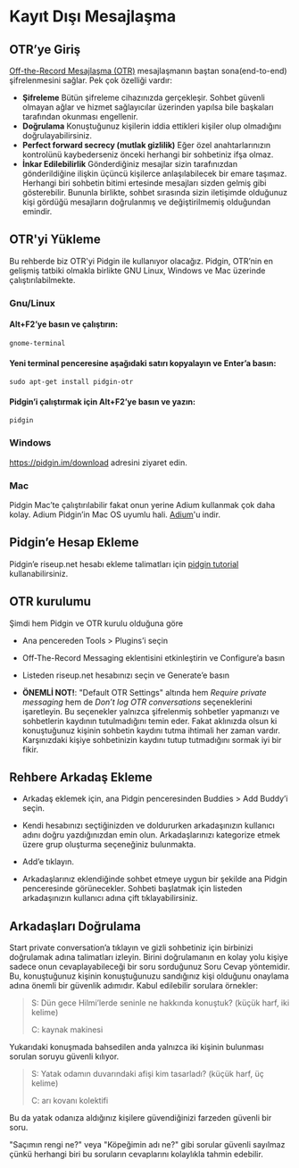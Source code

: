 # Kayıt Dışı Mesajlaşma

## OTR’ye Giriş

[Off-the-Record Mesajlaşma (OTR)](https://en.wikipedia.org/wiki/Off-the-Record_Messaging) mesajlaşmanın baştan sona(end-to-end) şifrelenmesini sağlar. Pek çok özelliği vardır:

* __Şifreleme__ Bütün şifreleme cihazınızda gerçekleşir. Sohbet güvenli olmayan ağlar ve hizmet sağlayıcılar üzerinden yapılsa bile başkaları tarafından okunması engellenir.
* __Doğrulama__ Konuştuğunuz kişilerin iddia ettikleri kişiler olup olmadığını doğrulayabilirsiniz.
* __Perfect forward secrecy (mutlak gizlilik)__ Eğer özel anahtarlarınızın kontrolünü kaybederseniz önceki herhangi bir sohbetiniz ifşa olmaz. 
* __İnkar Edilebilirlik__ Gönderdiğiniz mesajlar sizin tarafınızdan gönderildiğine ilişkin üçüncü kişilerce anlaşılabilecek bir emare taşımaz. Herhangi biri sohbetin bitimi ertesinde mesajları sizden gelmiş gibi gösterebilir. Bununla birlikte, sohbet sırasında sizin iletişimde olduğunuz kişi gördüğü mesajların doğrulanmış ve değiştirilmemiş olduğundan emindir.

## OTR'yi Yükleme

Bu rehberde biz OTR'yi Pidgin ile kullanıyor olacağız. Pidgin, OTR’nin en gelişmiş tatbiki olmakla birlikte GNU Linux, Windows ve Mac üzerinde çalıştırılabilmekte.

### Gnu/Linux

#### Alt+F2’ye basın ve çalıştırın:
`gnome-terminal`
#### Yeni terminal penceresine aşağıdaki satırı kopyalayın ve Enter’a basın:
`sudo apt-get install pidgin-otr`
#### Pidgin’i çalıştırmak için Alt+F2’ye basın ve yazın:
`pidgin`

### Windows

<https://pidgin.im/download> adresini ziyaret edin.

### Mac

Pidgin Mac’te çalıştırılabilir fakat onun yerine Adium kullanmak çok daha kolay. Adium Pidgin’in Mac OS uyumlu hali. [Adium](https://adium.im)'u indir.

## Pidgin’e Hesap Ekleme

Pidgin’e riseup.net hesabı ekleme talimatları için [pidgin tutorial](https://riseup.net/en/chat/clients/pidgin) kullanabilirsiniz.

## OTR kurulumu

Şimdi hem Pidgin ve OTR kurulu olduğuna göre

* Ana pencereden Tools > Plugins’i seçin

* Off-The-Record Messaging eklentisini etkinleştirin ve Configure’a basın

* Listeden riseup.net hesabınızı seçin ve Generate’e basın

* __ÖNEMLİ NOT!__: "Default OTR Settings" altında hem *Require private messaging* hem de *Don’t log OTR conversations* seçeneklerini işaretleyin. Bu seçenekler yalnızca şifrelenmiş sohbetler yapmanızı ve sohbetlerin kaydının tutulmadığını temin eder. Fakat aklınızda olsun ki konuştuğunuz kişinin sohbetin kaydını tutma ihtimali her zaman vardır. Karşınızdaki kişiye sohbetinizin kaydını tutup tutmadığını sormak iyi bir fikir.

## Rehbere Arkadaş Ekleme

* Arkadaş eklemek için, ana Pidgin penceresinden Buddies > Add Buddy’i seçin.

* Kendi hesabınızı seçtiğinizden ve doldururken arkadaşınızın kullanıcı adını doğru yazdığınızdan emin olun. Arkadaşlarınızı kategorize etmek üzere grup oluşturma seçeneğiniz bulunmakta.

* Add’e tıklayın.

* Arkadaşlarınız eklendiğinde sohbet etmeye uygun bir şekilde ana Pidgin penceresinde görünecekler. Sohbeti başlatmak için listeden arkadaşınızın kullanıcı adına çift tıklayabilirsiniz.

## Arkadaşları Doğrulama

Start private conversation’a tıklayın ve gizli sohbetiniz için birbinizi doğrulamak adına talimatları izleyin. Birini doğrulamanın en kolay yolu kişiye sadece onun cevaplayabileceği bir soru sorduğunuz Soru Cevap yöntemidir. Bu, konuştuğunuz kişinin konuştuğunuzu sandığınız kişi olduğunu onaylama adına önemli bir güvenlik adımıdır. Kabul edilebilir sorulara örnekler:

> S: Dün gece Hilmi’lerde seninle ne hakkında konuştuk? (küçük harf, iki kelime)
>
> C: kaynak makinesi

Yukarıdaki konuşmada bahsedilen anda yalnızca iki kişinin bulunması sorulan soruyu güvenli kılıyor.

> S: Yatak odamın duvarındaki afişi kim tasarladı? (küçük harf, üç kelime)
>
> C: arı kovanı kolektifi

Bu da yatak odanıza aldığınız kişilere güvendiğinizi farzeden güvenli bir soru.

"Saçımın rengi ne?" veya "Köpeğimin adı ne?" gibi sorular güvenli sayılmaz çünkü herhangi biri bu soruların cevaplarını kolaylıkla tahmin edebilir.

